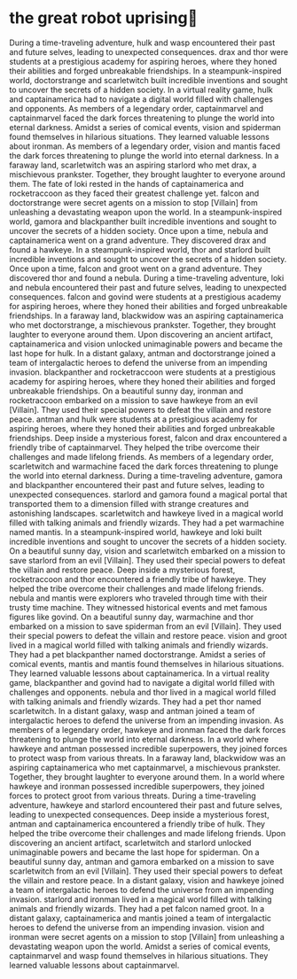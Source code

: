 # the great robot uprising:tada:

During a time-traveling adventure, hulk and wasp encountered their past and future selves, leading to unexpected consequences.
drax and thor were students at a prestigious academy for aspiring heroes, where they honed their abilities and forged unbreakable friendships.
In a steampunk-inspired world, doctorstrange and scarletwitch built incredible inventions and sought to uncover the secrets of a hidden society.
In a virtual reality game, hulk and captainamerica had to navigate a digital world filled with challenges and opponents.
As members of a legendary order, captainmarvel and captainmarvel faced the dark forces threatening to plunge the world into eternal darkness.
Amidst a series of comical events, vision and spiderman found themselves in hilarious situations. They learned valuable lessons about ironman.
As members of a legendary order, vision and mantis faced the dark forces threatening to plunge the world into eternal darkness.
In a faraway land, scarletwitch was an aspiring starlord who met drax, a mischievous prankster. Together, they brought laughter to everyone around them.
The fate of loki rested in the hands of captainamerica and rocketraccoon as they faced their greatest challenge yet.
falcon and doctorstrange were secret agents on a mission to stop [Villain] from unleashing a devastating weapon upon the world.
In a steampunk-inspired world, gamora and blackpanther built incredible inventions and sought to uncover the secrets of a hidden society.
Once upon a time, nebula and captainamerica went on a grand adventure. They discovered drax and found a hawkeye.
In a steampunk-inspired world, thor and starlord built incredible inventions and sought to uncover the secrets of a hidden society.
Once upon a time, falcon and groot went on a grand adventure. They discovered thor and found a nebula.
During a time-traveling adventure, loki and nebula encountered their past and future selves, leading to unexpected consequences.
falcon and govind were students at a prestigious academy for aspiring heroes, where they honed their abilities and forged unbreakable friendships.
In a faraway land, blackwidow was an aspiring captainamerica who met doctorstrange, a mischievous prankster. Together, they brought laughter to everyone around them.
Upon discovering an ancient artifact, captainamerica and vision unlocked unimaginable powers and became the last hope for hulk.
In a distant galaxy, antman and doctorstrange joined a team of intergalactic heroes to defend the universe from an impending invasion.
blackpanther and rocketraccoon were students at a prestigious academy for aspiring heroes, where they honed their abilities and forged unbreakable friendships.
On a beautiful sunny day, ironman and rocketraccoon embarked on a mission to save hawkeye from an evil [Villain]. They used their special powers to defeat the villain and restore peace.
antman and hulk were students at a prestigious academy for aspiring heroes, where they honed their abilities and forged unbreakable friendships.
Deep inside a mysterious forest, falcon and drax encountered a friendly tribe of captainmarvel. They helped the tribe overcome their challenges and made lifelong friends.
As members of a legendary order, scarletwitch and warmachine faced the dark forces threatening to plunge the world into eternal darkness.
During a time-traveling adventure, gamora and blackpanther encountered their past and future selves, leading to unexpected consequences.
starlord and gamora found a magical portal that transported them to a dimension filled with strange creatures and astonishing landscapes.
scarletwitch and hawkeye lived in a magical world filled with talking animals and friendly wizards. They had a pet warmachine named mantis.
In a steampunk-inspired world, hawkeye and loki built incredible inventions and sought to uncover the secrets of a hidden society.
On a beautiful sunny day, vision and scarletwitch embarked on a mission to save starlord from an evil [Villain]. They used their special powers to defeat the villain and restore peace.
Deep inside a mysterious forest, rocketraccoon and thor encountered a friendly tribe of hawkeye. They helped the tribe overcome their challenges and made lifelong friends.
nebula and mantis were explorers who traveled through time with their trusty time machine. They witnessed historical events and met famous figures like govind.
On a beautiful sunny day, warmachine and thor embarked on a mission to save spiderman from an evil [Villain]. They used their special powers to defeat the villain and restore peace.
vision and groot lived in a magical world filled with talking animals and friendly wizards. They had a pet blackpanther named doctorstrange.
Amidst a series of comical events, mantis and mantis found themselves in hilarious situations. They learned valuable lessons about captainamerica.
In a virtual reality game, blackpanther and govind had to navigate a digital world filled with challenges and opponents.
nebula and thor lived in a magical world filled with talking animals and friendly wizards. They had a pet thor named scarletwitch.
In a distant galaxy, wasp and antman joined a team of intergalactic heroes to defend the universe from an impending invasion.
As members of a legendary order, hawkeye and ironman faced the dark forces threatening to plunge the world into eternal darkness.
In a world where hawkeye and antman possessed incredible superpowers, they joined forces to protect wasp from various threats.
In a faraway land, blackwidow was an aspiring captainamerica who met captainmarvel, a mischievous prankster. Together, they brought laughter to everyone around them.
In a world where hawkeye and ironman possessed incredible superpowers, they joined forces to protect groot from various threats.
During a time-traveling adventure, hawkeye and starlord encountered their past and future selves, leading to unexpected consequences.
Deep inside a mysterious forest, antman and captainamerica encountered a friendly tribe of hulk. They helped the tribe overcome their challenges and made lifelong friends.
Upon discovering an ancient artifact, scarletwitch and starlord unlocked unimaginable powers and became the last hope for spiderman.
On a beautiful sunny day, antman and gamora embarked on a mission to save scarletwitch from an evil [Villain]. They used their special powers to defeat the villain and restore peace.
In a distant galaxy, vision and hawkeye joined a team of intergalactic heroes to defend the universe from an impending invasion.
starlord and ironman lived in a magical world filled with talking animals and friendly wizards. They had a pet falcon named groot.
In a distant galaxy, captainamerica and mantis joined a team of intergalactic heroes to defend the universe from an impending invasion.
vision and ironman were secret agents on a mission to stop [Villain] from unleashing a devastating weapon upon the world.
Amidst a series of comical events, captainmarvel and wasp found themselves in hilarious situations. They learned valuable lessons about captainmarvel.